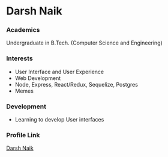 # Darsh Naik


### Academics

Undergraduate in B.Tech. (Computer Science and Engineering)

### Interests

- User Interface and User Experience
- Web Development
- Node, Express, React/Redux, Sequelize, Postgres
- Memes

### Development

- Learning to develop User interfaces


### Profile Link

[Darsh Naik](https://github.com/DarshNaik)
